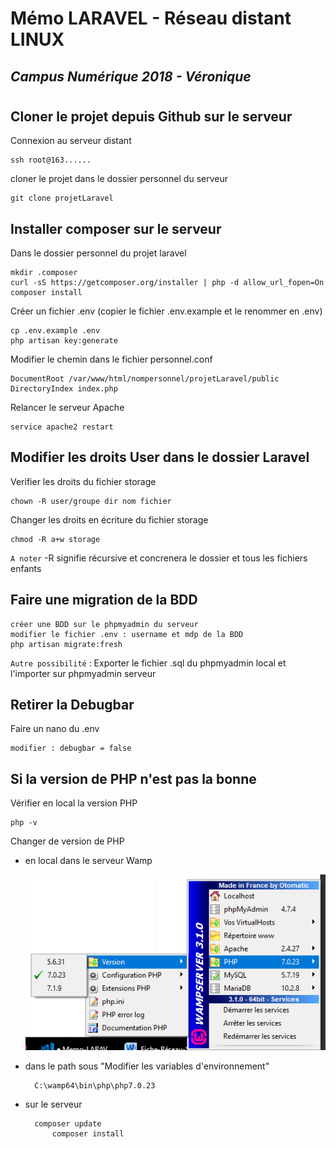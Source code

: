 # Mémo LARAVEL - Réseau distant LINUX
## *Campus Numérique 2018 - Véronique*
#

## Cloner le projet depuis Github sur le serveur

Connexion au serveur distant

    ssh root@163......
        

cloner le projet dans le dossier personnel du serveur

    git clone projetLaravel     
    
## Installer composer sur le serveur

Dans le dossier personnel du projet laravel

    mkdir .composer  
    curl -sS https://getcomposer.org/installer | php -d allow_url_fopen=On  
    composer install
    

Créer un fichier .env (copier le fichier .env.example et le renommer en .env)

    cp .env.example .env   
    php artisan key:generate  


Modifier le chemin dans le fichier personnel.conf 

    DocumentRoot /var/www/html/nompersonnel/projetLaravel/public
    DirectoryIndex index.php
            

Relancer le serveur Apache

	service apache2 restart  

## Modifier les droits User dans le dossier Laravel

Verifier les droits du fichier storage    
    
    chown -R user/groupe dir nom fichier    

Changer les droits en écriture du fichier storage

    chmod -R a+w storage
        
    
`A noter` -R signifie récursive et concrenera le dossier et tous les fichiers enfants   

## Faire une migration de la BDD  

    créer une BDD sur le phpmyadmin du serveur
    modifier le fichier .env : username et mdp de la BDD  
    php artisan migrate:fresh   

`Autre possibilité` : Exporter le fichier .sql du phpmyadmin local et l'importer sur phpmyadmin serveur  

## Retirer la Debugbar

Faire un nano du .env  
        
    modifier : debugbar = false   
    
## Si la version de PHP n'est pas la bonne

Vérifier en local la version PHP

    php -v

Changer de version de PHP

* en local dans le serveur Wamp

    ![Version-php-wamp](images/wamp-version-php.png)

* dans le path sous "Modifier les variables d'environnement"

        C:\wamp64\bin\php\php7.0.23

* sur le serveur

        composer update
            composer install  

